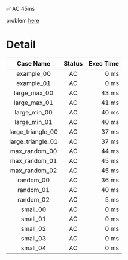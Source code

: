 ✅  AC  45ms

problem [here](https://judge.yosupo.jp/problem/queue_operate_all_composite)

# Detail

| Case Name | Status | Exec Time |
|:---------:|:------:|---------:|
| example_00 | AC | 0 ms |
| example_01 | AC | 0 ms |
| large_max_00 | AC | 43 ms |
| large_max_01 | AC | 41 ms |
| large_min_00 | AC | 40 ms |
| large_min_01 | AC | 40 ms |
| large_triangle_00 | AC | 37 ms |
| large_triangle_01 | AC | 37 ms |
| max_random_00 | AC | 44 ms |
| max_random_01 | AC | 45 ms |
| max_random_02 | AC | 45 ms |
| random_00 | AC | 36 ms |
| random_01 | AC | 40 ms |
| random_02 | AC | 5 ms |
| small_00 | AC | 0 ms |
| small_01 | AC | 0 ms |
| small_02 | AC | 0 ms |
| small_03 | AC | 0 ms |
| small_04 | AC | 0 ms |


